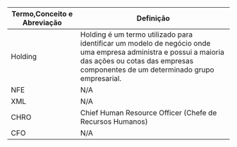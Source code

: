 Termo,Conceito e Abreviação   | Definição
--------- | ------
Holding  | Holding é um termo utilizado para identificar um modelo de negócio onde uma empresa administra e possui a maioria das ações ou cotas das empresas componentes de um determinado grupo empresarial. 
NFE | N/A
XML | N/A
CHRO | Chief Human Resource Officer (Chefe de Recursos Humanos)
CFO | N/A
